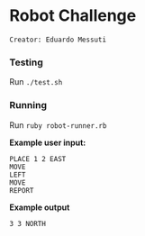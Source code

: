 # Robot Challenge

```
Creator: Eduardo Messuti
```

### Testing

Run `./test.sh`

### Running

Run `ruby robot-runner.rb`

**Example user input:**

```
PLACE 1 2 EAST
MOVE
LEFT
MOVE
REPORT
```

**Example output**

```
3 3 NORTH
```
